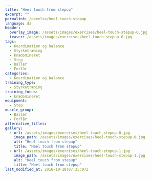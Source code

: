 ```yaml
---
title: "Heel touch from stepup"
excerpt: ""
permalink: /oevelse/heel-touch-stepup
language: da
header:
  overlay_image: /assets/images/exercises/heel-touch-stepup-0.jpg
  teaser: /assets/images/exercises/heel-touch-stepup-0.jpg
tags:
  - Koordination og balance
  - Styrketræning
  - knædomineret
  - Step
  - Baller
  - Forlår
categories:
  - Koordination og balance
training_type: 
  - Styrketræning
training_focus: 
  - knædomineret
equipment:
  - Step
muscle_group:
  - Baller
  - Forlår
alternative_titles:
gallery:
  - url: /assets/images/exercises/heel-touch-stepup-0.jpg
    image_path: /assets/images/exercises/heel-touch-stepup-0.jpg
    alt: "Heel touch from stepup"
    title: "Heel touch from stepup"
  - url: /assets/images/exercises/heel-touch-stepup-1.jpg
    image_path: /assets/images/exercises/heel-touch-stepup-1.jpg
    alt: "Heel touch from stepup"
    title: "Heel touch from stepup"
last_modified_at: 2016-10-18T07:35:07Z
---
```



